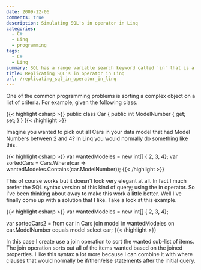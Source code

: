 ```yaml
---
date: 2009-12-06
comments: true
description: Simulating SQL's in operator in Linq
categories:
  - C#
  - Linq
  - programming
tags:
  - C#
  - Linq
summary: SQL has a range variable search keyword called 'in' that is a not exposed by default in Linq.
title: Replicating SQL's in operator in Linq
url: /replicating_sql_in_operator_in_linq
---
```


One of the common programming problems is sorting a complex object on a list of criteria. For example, given the following class.

{{< highlight csharp >}}
public class Car
{
    public int ModelNumber { get; set; }
}
{{< /highlight >}}

Imagine you wanted to pick out all Cars in your data model that had Model Numbers between 2 and 4? In Linq you would normally do something like this.

{{< highlight csharp >}}
var wantedModeles = new int[] { 2, 3, 4};
var sortedCars = Cars.Where(car => wantedModeles.Contains(car.ModelNumber));
{{< /highlight >}}

This of course works but it doesn't look very elegant at all. In fact I much prefer the SQL syntax version of this kind of query; using the in operator. So I've been thinking about away to make this work a little better. Well I've finally come up with a solution that I like.  Take a look at this example.

{{< highlight csharp >}}
var wantedModeles = new int[] { 2, 3, 4};

var sortedCars2 =
    from car in Cars
    join model in wantedModeles on car.ModelNumber equals model
    select car;
{{< /highlight >}}

In this case I create use a join operation to sort the wanted sub-list of items. The join operation sorts out all of the items wanted based on the joined properties. I like this syntax a lot more because I can combine it with where clauses that would normally be if/then/else statements after the initial query.
